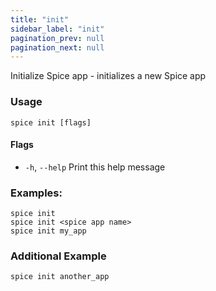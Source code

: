 ```yaml
---
title: "init"
sidebar_label: "init"
pagination_prev: null
pagination_next: null
---
```

Initialize Spice app - initializes a new Spice app

### Usage

```shell
spice init [flags]
```

#### Flags

- `-h`, `--help`   Print this help message

### Examples:

```shell 
spice init
spice init <spice app name>
spice init my_app
```

### Additional Example

```shell
spice init another_app
```
